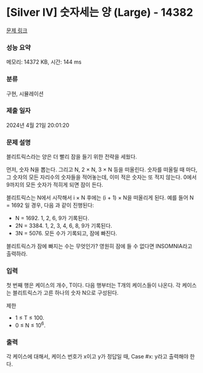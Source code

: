 # [Silver IV] 숫자세는 양 (Large) - 14382 

[문제 링크](https://www.acmicpc.net/problem/14382) 

### 성능 요약

메모리: 14372 KB, 시간: 144 ms

### 분류

구현, 시뮬레이션

### 제출 일자

2024년 4월 21일 20:01:20

### 문제 설명

<p dir="ltr">블리트릭스라는 양은 더 빨리 잠을 들기 위한 전략을 세웠다.</p>

<p dir="ltr">먼저, 숫자 N을 뽑는다. 그리고 N, 2 × N, 3 × N 등을 떠올린다. 숫자를 떠올릴 때 마다, 그 숫자의 모든 자리수의 숫자들을 적어놓는데, 이미 적은 숫자는 또 적지 않는다. 0에서 9까지의 모든 숫자가 적히게 되면 잠이 든다.</p>

<p dir="ltr">블리트릭스는 N에서 시작해서 i × N 후에는 (i + 1) × N을 떠올리게 된다. 예를 들어 N = 1692 일 경우, 다음 과 같이 진행된다:</p>

<ul>
	<li dir="ltr">N = 1692. 1, 2, 6, 9가 기록된다.</li>
	<li dir="ltr">2N = 3384. 1, 2, 3, 4, 6, 8, 9가 기록된다.</li>
	<li dir="ltr">3N = 5076. 모든 수가 기록되고, 잠에 빠진다.</li>
</ul>

<p>블리트릭스가 잠에 빠지는 수는 무엇인가? 영원히 잠에 들 수 없다면 INSOMNIA라고 출력하라.</p>

### 입력 

 <p dir="ltr">첫 번째 행은 케이스의 개수, T이다. 다음 행부터는 T개의 케이스들이 나온다. 각 케이스는 블리트릭스가 고른 하나의 숫자 N으로 구성된다.</p>

<p>제한</p>

<ul>
	<li>1 ≤ T ≤ 100.</li>
	<li>0 ≤ N ≤ 10<sup>6</sup>.</li>
</ul>

### 출력 

 <p>각 케이스에 대해서, 케이스 번호가 x이고 y가 정답일 때, Case #x: y라고 출력해야 한다.</p>

